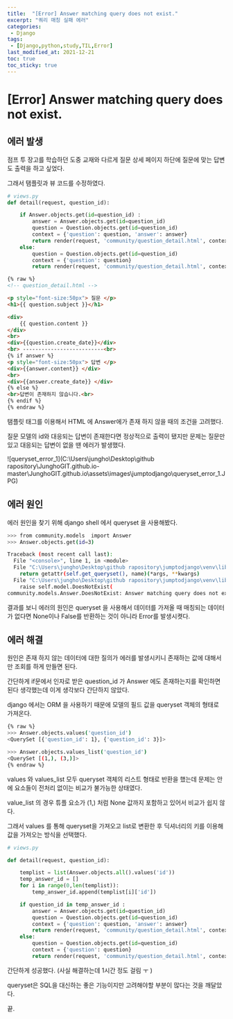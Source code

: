 ```yaml
---
title:  "[Error] Answer matching query does not exist."
excerpt: "쿼리 매칭 실패 에러"
categories:
 - Django
tags:
 - [Django,python,study,TIL,Error]
last_modified_at: 2021-12-21
toc: true
toc_sticky: true
---
```


#  [Error] Answer matching query does not exist.



## 에러 발생



점프 투 장고를 학습하던 도중 교재와 다르게 질문 상세 페이지 하단에 질문에 맞는 답변도 출력을 하고 싶었다.



그래서 탬플릿과 뷰 코드를 수정하였다.

```python
# views.py
def detail(request, question_id):

    if Answer.objects.get(id=question_id) :
        answer = Answer.objects.get(id=question_id)
        question = Question.objects.get(id=question_id)
        context = {'question': question, 'answer': answer}
        return render(request, 'community/question_detail.html', context)
    else:
        question = Question.objects.get(id=question_id)
        context = {'question': question}
        return render(request, 'community/question_detail.html', context)
```



```html
{% raw %}
<!-- question_detail.html -->

<p style="font-size:50px"> 질문 </p>
<h1>{{ question.subject }}</h1>

<div>
    {{ question.content }}
</div>
<br>
<div>{{question.create_date}}</div>
<br> --------------------------<br>
{% if answer %}
<p style="font-size:50px"> 답변 </p>
<div>{{answer.content}} </div>
<br>
<div>{{answer.create_date}} </div>
{% else %}
<br>답변이 존재하지 않습니다.<br>
{% endif %}
{% endraw %}
```



탬플릿 태그를 이용해서 HTML 에 Answer에가 존재 하지 않을 때의 조건을 고려했다.

질문 모델의 id와 대응되는 답변이 존재한다면 정상적으로 출력이 됐지만 문제는 질문만 있고 대응되는 답변이 없을 땐 에러가 발생했다.



![queryset_error_1](C:\Users\jungho\Desktop\github rapository\JunghoGIT.github.io-master\JunghoGIT.github.io\assets\images\jumptodjango\queryset_error_1.JPG)



## 에러 원인



에러 원인을 찾기 위해 django shell 에서 queryset 을 사용해봤다.



```bash
>>> from community.models  import Answer
>>> Answer.objects.get(id=3)

Traceback (most recent call last):
  File "<console>", line 1, in <module>
  File "C:\Users\jungho\Desktop\github rapository\jumptodjango\venv\lib\site-packages\django\db\models\manager.py", line 85, in manager_method
    return getattr(self.get_queryset(), name)(*args, **kwargs)
  File "C:\Users\jungho\Desktop\github rapository\jumptodjango\venv\lib\site-packages\django\db\models\query.py", line 439, in get
    raise self.model.DoesNotExist(
community.models.Answer.DoesNotExist: Answer matching query does not exist.
```



결과를 보니 에러의 원인은 queryset 을 사용해서 데이터를 가져올 때 매칭되는 데이터가 없다면 None이나 False를 반환하는 것이 아니라 Error를 발생시켯다.



## 에러 해결



원인은 존재 하지 않는 데이터에 대한 질의가 에러를 발생시키니 존재하는 값에 대해서만 조회를 하게 만들면 된다.



간단하게 if문에서 인자로 받은 question_id 가 Answer 에도 존재하는지를 확인하면 된다 생각했는데 이게 생각보다 간단하지 않았다.



django 에서는 ORM 을 사용하기 때문에 모델의 필드 값을 queryset 객체의 형태로 가져온다.



```bash
{% raw %}
>>> Answer.objects.values('question_id')
<QuerySet [{'question_id': 1}, {'question_id': 3}]>

>>> Answer.objects.values_list('question_id')
<QuerySet [(1,), (3,)]>
{% endraw %}

```



values 와 values_list 모두 queryset 객체의 리스트 형태로 반환을 했는데 문제는 안에 요소들이 전처리 없이는 비교가 불가능한 상태였다.



value_list 의 경우 튜플 요소가 (1,) 처럼 None 값까지 포함하고 있어서 비교가 쉽지 않다.

그래서 values 를 통해 queryset을 가져오고 list로 변환한 후 딕셔너리의 키를 이용해 값을 가져오는 방식을 선택했다.



```python
# views.py

def detail(request, question_id):

    templist = list(Answer.objects.all().values('id'))
    temp_answer_id = []
    for i in range(0,len(templist)):
        temp_answer_id.append(templist[i]['id'])

    if question_id in temp_answer_id :
        answer = Answer.objects.get(id=question_id)
        question = Question.objects.get(id=question_id)
        context = {'question': question, 'answer': answer}
        return render(request, 'community/question_detail.html', context)
    else:
        question = Question.objects.get(id=question_id)
        context = {'question': question}
        return render(request, 'community/question_detail.html', context)
```



간단하게 성공했다. (사실 해결하는데 1시간 정도 걸림 ㅜ )



queryset은 SQL을 대신하는 좋은 기능이지만 고려해야할 부분이 많다는 것을 깨달았다.



끝.

